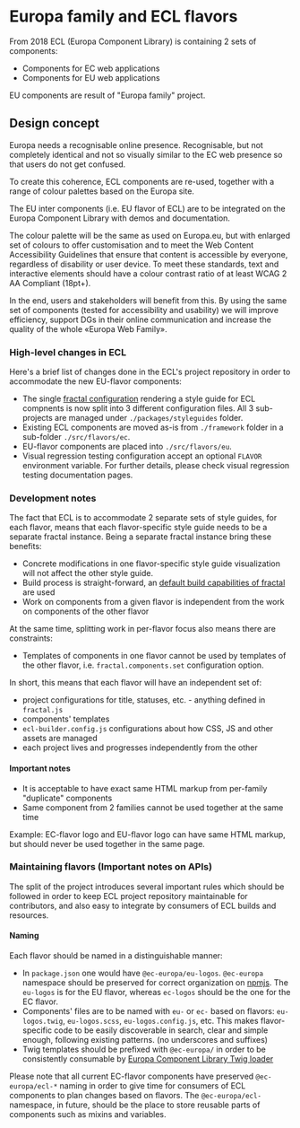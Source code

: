# Europa family and ECL flavors

From 2018 ECL (Europa Component Library) is containing 2 sets of components:

* Components for EC web applications
* Components for EU web applications

EU components are result of "Europa family" project.

## Design concept

Europa needs a recognisable online presence. Recognisable, but not completely identical and not so visually similar to the EC web presence so that users do not get confused.

To create this coherence, ECL components are re-used, together with a range of colour palettes based on the Europa site.

The EU inter components (i.e. EU flavor of ECL) are to be integrated on the Europa Component Library with demos and documentation.

The colour palette will be the same as used on Europa.eu, but with enlarged set of colours to offer customisation and to meet the Web Content Accessibility Guidelines that ensure that content is accessible by everyone, regardless of disability or user device. To meet these standards, text and interactive elements should have a colour contrast ratio of at least WCAG 2 AA Compliant (18pt+).

In the end, users and stakeholders will benefit from this. By using the same set of components (tested for accessibility and usability) we will improve efficiency, support DGs in their online communication and increase the quality of the whole «Europa Web Family».

### High-level changes in ECL

Here's a brief list of changes done in the ECL's project repository in order to accommodate the new EU-flavor components:

* The single [fractal configuration](https://fractal.build/guide/core-concepts/configuration-files) rendering a style guide for ECL compnents is now split into 3 different configuration files. All 3 sub-projects are managed under `./packages/styleguides` folder.
* Existing ECL components are moved as-is from `./framework` folder in a sub-folder `./src/flavors/ec`.
* EU-flavor components are placed into `./src/flavors/eu`.
* Visual regression testing configuration accept an optional `FLAVOR` environment variable. For further details, please check visual regression testing documentation pages.

### Development notes

The fact that ECL is to accommodate 2 separate sets of style guides, for each flavor, means that each flavor-specific style guide needs to be a separate fractal instance. Being a separate fractal instance bring these benefits:

* Concrete modifications in one flavor-specific style guide visualization will not affect the other style guide.
* Build process is straight-forward, an [default build capabilities of fractal](https://fractal.build/guide/project-settings) are used
* Work on components from a given flavor is independent from the work on components of the other flavor

At the same time, splitting work in per-flavor focus also means there are constraints:

* Templates of components in one flavor cannot be used by templates of the other flavor, i.e. `fractal.components.set` configuration option.

In short, this means that each flavor will have an independent set of:

* project configurations for title, statuses, etc. - anything defined in `fractal.js`
* components' templates
* `ecl-builder.config.js` configurations about how CSS, JS and other assets are managed
* each project lives and progresses independently from the other

#### Important notes

* It is acceptable to have exact same HTML markup from per-family "duplicate" components
* Same component from 2 families cannot be used together at the same time

Example: EC-flavor logo and EU-flavor logo can have same HTML markup, but should never be used together in the same page.

### Maintaining flavors (Important notes on APIs)

The split of the project introduces several important rules which should be followed in order to keep ECL project repository maintainable for contributors, and also easy to integrate by consumers of ECL builds and resources.

#### Naming

Each flavor should be named in a distinguishable manner:

* In `package.json` one would have `@ec-europa/eu-logos`. `@ec-europa` namespace should be preserved for correct organization on [npmjs](https://www.npmjs.com/). The `eu-logos` is for the EU flavor, whereas `ec-logos` should be the one for the EC flavor.
* Components' files are to be named with `eu-` or `ec-` based on flavors: `eu-logos.twig`, `eu-logos.scss`, `eu-logos.config.js`, etc. This makes flavor-specific code to be easily discoverable in search, clear and simple enough, following existing patterns. (no underscores and suffixes)
* Twig templates should be prefixed with `@ec-europa/` in order to be consistently consumable by [Europa Component Library Twig loader](https://github.com/openeuropa/ecl-twig-loader)

Please note that all current EC-flavor components have preserved `@ec-europa/ecl-*` naming in order to give time for consumers of ECL components to plan changes based on flavors. The `@ec-europa/ecl-` namespace, in future, should be the place to store reusable parts of components such as mixins and variables.
